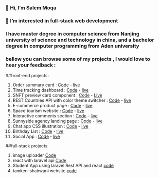 ### 👋 Hi, I’m Salem Moqa
### 👀 I’m interested in  full-stack web  development  
### I have master degree in computer science from Nanjing university of science and technology in china, and a bachelor degree in computer programming from Aden university 

### bellow you can browse some of my projects , I would love to hear your feedback :
##front-end projects:
1. Order summary card : [Code](https://github.com/moqasalem/order-summary) -  [live](https://moqasalem.github.io/order-summary/)
2. Time tracking dashboard :  [Code](https://github.com/moqasalem/time-tracking-dashboard-main) - [live](https://moqasalem.github.io/time-tracking-dashboard-main/)
3. SNFT preview card component :  [Code](https://github.com/moqasalem/NFT-preview-card-component) - [Live](https://moqasalem.github.io/NFT-preview-card-component/)
4. REST Countries API with color theme switcher : [Code](https://github.com/moqasalem/rest-countries-api-with-color-theme-switcher-master) -  [live](https://moqasalem.github.io/rest-countries-api-with-color-theme-switcher-master/)
5.  E-commerce product page : [Code](https://github.com/moqasalem/E-commerce-product) - [live](https://moqasalem.github.io/E-commerce-product/)
6.  Space tourism website :  [Code](https://github.com/moqasalem/space-tourism-website) - [live](https://moqasalem.github.io/space-tourism-website/)
7.  Interactive comments section : [Code](https://github.com/moqasalem/interactive-comments-section) - [live](https://github.com/moqasalem/interactive-comments-section)
8. Sunnyside agency landing page : [Code](https://github.com/moqasalem/sunnyside-agency-landing-page) - [live](https://moqasalem.github.io/sunnyside-agency-landing-page/)
9.  Chat app CSS illustration : [Code](https://github.com/moqasalem/chat-app-css-illustration-master) - [live](https://moqasalem.github.io/chat-app-css-illustration-master/)
10. Birthday List : [Code](https://github.com/moqasalem/birthday-list) - [live](https://moqasalem.github.io/birthday-list/)
11. Social App : [Code](https://github.com/moqasalem/social-app) - [live](https://moqasalem.github.io//social-app/)

##full-stack projects:
1. image uploader [Code](https://github.com/moqasalem/image-uploader)
2. react with laravel api [Code](https://github.com/moqasalem/react-with-laravel-api)
3. Student App using laravel Rest API and react [code](https://github.com/moqasalem/student_app)
4.  tamken-shabwani website [code](http://www.tamken-shabwani.com/)
<!--- 
moqasalem/moqasalem is a ✨ special ✨ repository because its `README.md` (this file) appears on your GitHub profile.
You can click the Preview link to take a look at your changes.
--->

